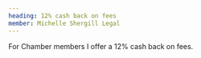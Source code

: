 ```yaml
---
heading: 12% cash back on fees
member: Michelle Shergill Legal
---
```

For Chamber members I offer a 12% cash back on fees.

